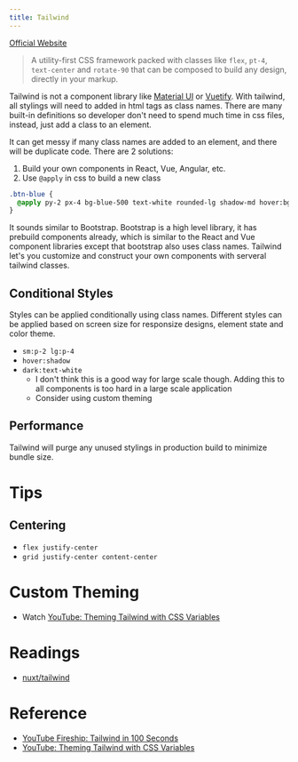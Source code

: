 ```yaml
---
title: Tailwind
---
```


[Official Website](https://tailwindcss.com/)

> A utility-first CSS framework packed with classes like `flex`, `pt-4`, `text-center` and `rotate-90` that can be composed to build any design, directly in your markup.

Tailwind is not a component library like [Material UI](https://mui.com/) or [Vuetify](https://vuetifyjs.com/en/). With tailwind, all stylings will need to added in html tags as class names. There are many built-in definitions so developer don't need to spend much time in css files, instead, just add a class to an element.

It can get messy if many class names are added to an element, and there will be duplicate code. There are 2 solutions:

1. Build your own components in React, Vue, Angular, etc.
2. Use `@apply` in css to build a new class

```css
.btn-blue {
  @apply py-2 px-4 bg-blue-500 text-white rounded-lg shadow-md hover:bg-blue-700;
}
```

It sounds similar to Bootstrap. Bootstrap is a high level library, it has prebuild components already, which is similar to the React and Vue component libraries except that bootstrap also uses class names. Tailwind let's you customize and construct your own components with serveral tailwind classes.

## Conditional Styles

Styles can be applied conditionally using class names.
Different styles can be applied based on screen size for responsize designs, element state and color theme.

- `sm:p-2 lg:p-4`
- `hover:shadow`
- `dark:text-white`
  - I don't think this is a good way for large scale though. Adding this to all components is too hard in a large scale application
  - Consider using custom theming

## Performance

Tailwind will purge any unused stylings in production build to minimize bundle size.

# Tips

## Centering

- `flex justify-center`
- `grid justify-center content-center`

# Custom Theming

- Watch [YouTube: Theming Tailwind with CSS Variables](https://youtu.be/MAtaT8BZEAo)

# Readings

- [nuxt/tailwind](https://tailwindcss.nuxtjs.org/)

# Reference

- [YouTube Fireship: Tailwind in 100 Seconds](https://youtu.be/mr15Xzb1Ook?list=TLPQMjkwMzIwMjJ6Tp7Oh4AScg)
- [YouTube: Theming Tailwind with CSS Variables](https://youtu.be/MAtaT8BZEAo)
